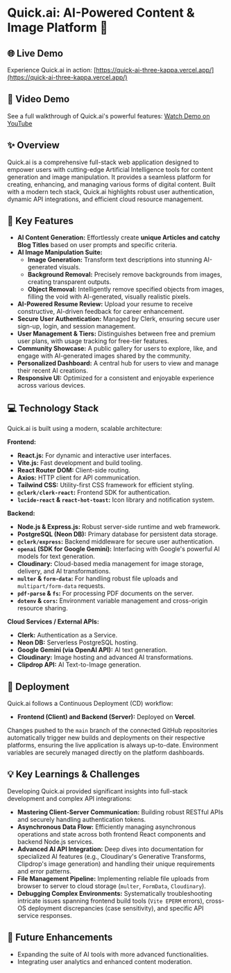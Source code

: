 # Quick.ai: AI-Powered Content & Image Platform 🚀

## 🌐 Live Demo

Experience Quick.ai in action: [https://quick-ai-three-kappa.vercel.app/](https://quick-ai-three-kappa.vercel.app/)

## 🎥 Video Demo

See a full walkthrough of Quick.ai's powerful features: [Watch Demo on YouTube](https://youtu.be/tH8ioPNpeZI?si=b8n18bMVXsBBlP87)

## ✨ Overview

Quick.ai is a comprehensive full-stack web application designed to empower users with cutting-edge Artificial Intelligence tools for content generation and image manipulation. It provides a seamless platform for creating, enhancing, and managing various forms of digital content. Built with a modern tech stack, Quick.ai highlights robust user authentication, dynamic API integrations, and efficient cloud resource management.

## 🌟 Key Features

* **AI Content Generation:** Effortlessly create **unique Articles and catchy Blog Titles** based on user prompts and specific criteria.
* **AI Image Manipulation Suite:**
    * **Image Generation:** Transform text descriptions into stunning AI-generated visuals.
    * **Background Removal:** Precisely remove backgrounds from images, creating transparent outputs.
    * **Object Removal:** Intelligently remove specified objects from images, filling the void with AI-generated, visually realistic pixels.
* **AI-Powered Resume Review:** Upload your resume to receive constructive, AI-driven feedback for career enhancement.
* **Secure User Authentication:** Managed by Clerk, ensuring secure user sign-up, login, and session management.
* **User Management & Tiers:** Distinguishes between free and premium user plans, with usage tracking for free-tier features.
* **Community Showcase:** A public gallery for users to explore, like, and engage with AI-generated images shared by the community.
* **Personalized Dashboard:** A central hub for users to view and manage their recent AI creations.
* **Responsive UI:** Optimized for a consistent and enjoyable experience across various devices.

## 💻 Technology Stack

Quick.ai is built using a modern, scalable architecture:

**Frontend:**
* **React.js:** For dynamic and interactive user interfaces.
* **Vite.js:** Fast development and build tooling.
* **React Router DOM:** Client-side routing.
* **Axios:** HTTP client for API communication.
* **Tailwind CSS:** Utility-first CSS framework for efficient styling.
* **`@clerk/clerk-react`:** Frontend SDK for authentication.
* **`lucide-react` & `react-hot-toast`:** Icon library and notification system.

**Backend:**
* **Node.js & Express.js:** Robust server-side runtime and web framework.
* **PostgreSQL (Neon DB):** Primary database for persistent data storage.
* **`@clerk/express`:** Backend middleware for secure user authentication.
* **`openai` (SDK for Google Gemini):** Interfacing with Google's powerful AI models for text generation.
* **Cloudinary:** Cloud-based media management for image storage, delivery, and AI transformations.
* **`multer` & `form-data`:** For handling robust file uploads and `multipart/form-data` requests.
* **`pdf-parse` & `fs`:** For processing PDF documents on the server.
* **`dotenv` & `cors`:** Environment variable management and cross-origin resource sharing.

**Cloud Services / External APIs:**
* **Clerk:** Authentication as a Service.
* **Neon DB:** Serverless PostgreSQL hosting.
* **Google Gemini (via OpenAI API):** AI text generation.
* **Cloudinary:** Image hosting and advanced AI transformations.
* **Clipdrop API:** AI Text-to-Image generation.

## 🚀 Deployment

Quick.ai follows a Continuous Deployment (CD) workflow:

* **Frontend (Client) and Backend (Server):** Deployed on **Vercel**.

Changes pushed to the `main` branch of the connected GitHub repositories automatically trigger new builds and deployments on their respective platforms, ensuring the live application is always up-to-date. Environment variables are securely managed directly on the platform dashboards.

## 💡 Key Learnings & Challenges

Developing Quick.ai provided significant insights into full-stack development and complex API integrations:

* **Mastering Client-Server Communication:** Building robust RESTful APIs and securely handling authentication tokens.
* **Asynchronous Data Flow:** Efficiently managing asynchronous operations and state across both frontend React components and backend Node.js services.
* **Advanced AI API Integration:** Deep dives into documentation for specialized AI features (e.g., Cloudinary's Generative Transforms, Clipdrop's image generation) and handling their unique requirements and error patterns.
* **File Management Pipeline:** Implementing reliable file uploads from browser to server to cloud storage (`multer`, `FormData`, `Cloudinary`).
* **Debugging Complex Environments:** Systematically troubleshooting intricate issues spanning frontend build tools (`Vite EPERM` errors), cross-OS deployment discrepancies (case sensitivity), and specific API service responses.

## 🔮 Future Enhancements

* Expanding the suite of AI tools with more advanced functionalities.
* Integrating user analytics and enhanced content moderation.
